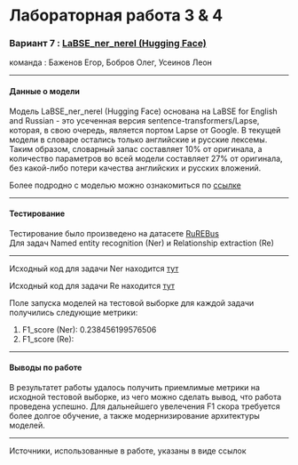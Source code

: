 # Лабораторная работа 3 & 4
### Вариант 7 : [LaBSE_ner_nerel (Hugging Face)](https://huggingface.co/surdan/LaBSE_ner_nerel)  
команда : Баженов Егор, Бобров Олег, Усеинов Леон
***
#### Данные о модели
Модель LaBSE_ner_nerel (Hugging Face) основана на LaBSE for English and Russian - это усеченная версия sentence-transformers/Lapse, 
которая, в свою очередь, является портом Lapse от Google. В текущей модели в словаре остались только английские и русские лексемы. 
Таким образом, словарный запас составляет 10% от оригинала, а количество параметров во всей модели составляет 27% от оригинала, 
без какой-либо потери качества английских и русских вложений.

Более подродно c моделью можно ознакомиться по [ссылке](https://huggingface.co/surdan/LaBSE_ner_nerel)
***
#### Тестирование
Тестирование было произведено на датасете [RuREBus](https://github.com/dialogue-evaluation/RuREBus)  
Для задач Named entity recognition (Ner) и Relationship extraction (Re)
***
Исходный код для задачи Ner находится [тут](Ner_Extractor.ipynb)

Исходный код для задачи Re находится [тут](RE/relation-extraction-rurebus.ipynb)

Поле запуска моделей на тестовой выборке для каждой задачи получились следующие метрики:
1. F1_score (Ner): 0.238456199576506
2. F1_score (Re): 

***
#### Выводы по работе
В результатет работы удалось получить приемлимые метрики на исходной тестовой выборке, 
из чего можно сделать вывод, что работа проведена успешно. Для дальнейшего увелечения
F1 скора требуется более долгое обучение, а также модернизирование архитектуры моделей.
***
Источники, использованные в работе, указаны в виде ссылок
